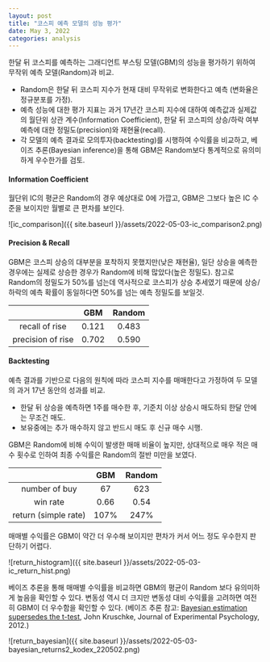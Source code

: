 ```yaml
---
layout: post
title: "코스피 예측 모델의 성능 평가"
date: May 3, 2022
categories: analysis
---
```

한달 뒤 코스피를 예측하는 그래디언트 부스팅 모델(GBM)의 성능을 평가하기 위하여 무작위 예측 모델(Random)과 비교.
- Random은 한달 뒤 코스피 지수가 현재 대비 무작위로 변화한다고 예측 (변화율은 정규분포를 가정).
- 예측 성능에 대한 평가 지표는 과거 17년간 코스피 지수에 대하여 예측값과 실제값의 월단위 상관 계수(Information Coefficient), 한달 뒤 코스피의 상승/하락 여부 예측에 대한 정밀도(precision)와 재현율(recall).
- 각 모델의 예측 결과로 모의투자(backtesting)를 시행하여 수익률을 비교하고, 베이즈 추론(Bayesian inference)을 통해 GBM은 Random보다 통계적으로 유의미하게 우수한가를 검토.

#### Information Coefficient
월단위 IC의 평균은 Random의 경우 예상대로 0에 가깝고, GBM은 그보다 높은 IC 수준을 보이지만 월별로 큰 편차를 보인다.

![ic_comparison]({{ site.baseurl }}/assets/2022-05-03-ic_comparison2.png)

#### Precision & Recall
GBM은 코스피 상승의 대부분을 포착하지 못했지만(낮은 재현율), 일단 상승을 예측한 경우에는 실제로 상승한 경우가 Random에 비해 많았다(높은 정밀도). 참고로 Random의 정밀도가 50%를 넘는데 역사적으로 코스피가 상승 추세였기 때문에 상승/하락의 예측 확률이 동일하다면 50%를 넘는 예측 정밀도를 보일것.

| | GBM | Random |
| :-: | :-: | :-: |
| recall of rise | 0.121 | 0.483 |
| precision of rise | 0.702 | 0.590 |

#### Backtesting
예측 결과를 기반으로 다음의 원칙에 따라 코스피 지수를 매매한다고 가정하여 두 모델의 과거 17년 동안의 성과를 비교.
- 한달 뒤 상승을 예측하면 1주를 매수한 후, 기준치 이상 상승시 매도하되 한달 안에는 무조건 매도.
- 보유중에는 추가 매수하지 않고 반드시 매도 후 신규 매수 시행.

GBM은 Random에 비해 수익이 발생한 매매 비율이 높지만, 상대적으로 매우 적은 매수 횟수로 인하여 최종 수익률은 Random의 절반 미만을 보였다.

| | GBM | Random |
| :-: | :-: | :-: |
| number of buy | 67 | 623 |
| win rate | 0.66 | 0.54 |
| return (simple rate) | 107% | 247% |

매매별 수익률은 GBM이 약간 더 우수해 보이지만 편차가 커서 어느 정도 우수한지 판단하기 어렵다.

![return_histogram]({{ site.baseurl }}/assets/2022-05-03-ic_return_hist.png)

베이즈 추론을 통해 매매별 수익률을 비교하면 GBM의 평균이 Random 보다 유의미하게 높음을 확인할 수 있다. 변동성 역시 더 크지만 변동성 대비 수익률을 고려하면 여전히 GBM이 더 우수함을 확인할 수 있다. (베이즈 추론 참고: [Bayesian estimation supersedes the t-test], John Kruschke, Journal of Experimental Psychology, 2012.)

![return_bayesian]({{ site.baseurl }}/assets/2022-05-03-bayesian_returns2_kodex_220502.png)

[Bayesian estimation supersedes the t-test]: https://psycnet.apa.org/record/2012-18082-001 "Bayesian estimation supersedes the t-test"


